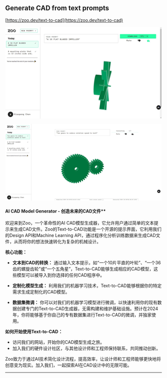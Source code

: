 ## Generate CAD from text prompts

[https://zoo.dev/text-to-cad](https://zoo.dev/text-to-cad)

![](main.jpg)

![](main2.jpg)

#### AI CAD Model Generator - 创造未来的CAD文件**

欢迎来到Zoo，一个革命性的AI CAD模型生成器，它允许用户通过简单的文本提示来生成CAD文件。Zoo的Text-to-CAD功能是一个开源的提示界面，它利用我们的Design API和Machine Learning API，通过程序化分析训练数据来生成CAD文件，从而将你的想法快速转化为复杂的机械设计。

**核心功能：**

- **文本到CAD的转换：** 通过输入文本提示，如“一个10片平直的叶轮”、“一个36齿的螺旋齿轮”或“一个五角星”，Text-to-CAD能够生成相应的CAD模型，这些模型可以被导入到你选择的任何CAD程序中。

- **定制化模型生成：** 利用我们的机器学习技术，Text-to-CAD能够根据你的特定需求生成定制化的CAD模型。

- **数据集微调：** 你可以对我们的机器学习模型进行微调，以快速利用你的现有数据创建专门的Text-to-CAD生成器，无需构建和维护基础设施。预计在2024年，你将能够基于你自己的专有数据集进行Text-to-CAD的微调，并独家使用。

**如何开始使用Text-to-CAD：**

- 访问我们的网站，开始你的CAD模型生成之旅。
- 加入我们的硬件设计社区，与其他设计师和工程师保持联系，共同推动创新。

Zoo致力于通过AI技术简化设计流程，提高效率，让设计师和工程师能够更快地将创意变为现实。加入我们，一起探索AI在CAD设计中的无限可能。

---
